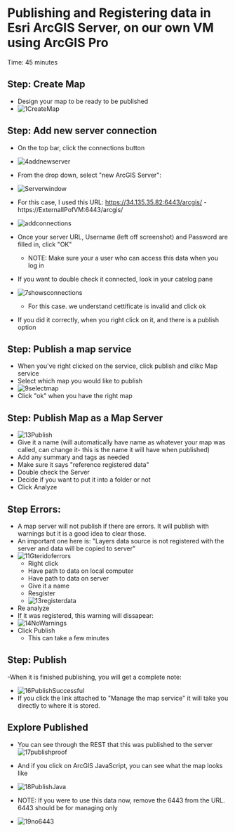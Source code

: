 # Publishing and Registering data in Esri ArcGIS Server, on our own VM using ArcGIS Pro
Time: 45 minutes

## Step: Create Map 
- Design your map to be ready to be published
- ![1CreateMap](https://github.com/kaylaoneill/geom99/assets/146447016/06e7f1b4-a177-479f-bdd1-e7aea7486853)

## Step: Add new server connection
- On the top bar, click the connections button
- ![4addnewserver](https://github.com/kaylaoneill/geom99/assets/146447016/f0a63e3f-64d4-484f-a674-38931cbe4c3d)
- From the drop down, select "new  ArcGIS Server":
- ![Serverwindow](https://github.com/kaylaoneill/geom99/assets/146447016/410aa31a-ca60-4ffd-88ea-706ec55930bf)

- For this case, I used this URL: https://34.135.35.82:6443/arcgis/
      - https://ExternalIPofVM:6443/arcgis/
- ![addconnections](https://github.com/kaylaoneill/geom99/assets/146447016/4b366cce-866e-498c-8866-63cf956d641f)
- Once your server URL, Username (left off screenshot) and Password are filled in, click "OK"
  - NOTE: Make sure your a user who can access this data when you log in
- If you want to double check it connected, look in your catelog pane
- ![7showsconnections](https://github.com/kaylaoneill/geom99/assets/146447016/923b195c-ae20-4099-8083-084a744033f4)
  - For this case. we understand cettificate is invalid and click ok
- If you did it correctly, when you right click on it, and there is a publish option

## Step: Publish a map service
- When you've right clicked on the service, click publish and clikc Map service
- Select which map you would like to publish
- ![9selectmap](https://github.com/kaylaoneill/geom99/assets/146447016/b2fe5c46-b8bd-4784-8748-0a74e6845de8)
- Click "ok" when you have the right map


## Step: Publish Map as a Map Server
- ![13Publish](https://github.com/kaylaoneill/geom99/assets/146447016/f1dc26c4-009c-4e49-81c6-2bf4055b2c86)
- Give it a name (will automatically have name as whatever your map was called, can change it- this is the name it will have when published)
- Add any summary and tags as needed
- Make sure it says "reference registered data"
- Double check the Server
- Decide if you want to put it into a folder or not
- Click Analyze
  
## Step Errors:
- A map server will not publish if there are errors. It will publish with warnings but it is a good idea to clear those. 
- An important one here is: "Layers data source is not registered with the server and data will be copied to server"
- ![11Gteridoferrors](https://github.com/kaylaoneill/geom99/assets/146447016/b94f1082-9448-4f8e-ac61-04b427f40ea7)
  - Right click
  - Have path to data on local computer
  - Have path to data on server
  - Give it a name
  - Resgister
  - ![13registerdata](https://github.com/kaylaoneill/geom99/assets/146447016/a2b1c06f-b117-4230-b2c2-9eb476678919)
- Re analyze
- If it was registered, this warning will dissapear:
- ![14NoWarnings](https://github.com/kaylaoneill/geom99/assets/146447016/1c2d9247-8bcc-4110-a5d3-a3758215bb7a)
- Click Publish
  - This can take a few minutes

## Step: Publish
-When it is finished publishing, you will get a complete note:
- ![16PublishSuccessful](https://github.com/kaylaoneill/geom99/assets/146447016/bf99c64e-23a2-477e-9027-0379989fc0c6)
- If you click the link attached to "Manage the map service" it will take you directly to where it is stored. 

## Explore Published 
- You can see through the REST that this was published to the server
![17publishproof](https://github.com/kaylaoneill/geom99/assets/146447016/3a4d36bb-27c7-4ff2-a233-d6c5e078d566)
- And if you click on ArcGIS JavaScript, you can see what the map looks like
- ![18PublishJava](https://github.com/kaylaoneill/geom99/assets/146447016/3b702359-19e9-448e-ab42-27476e13f1ac)

- NOTE: If you were to use this data now, remove the 6443 from the URL. 6443 should be for managing only
- ![19no6443](https://github.com/kaylaoneill/geom99/assets/146447016/8ee048aa-4f6e-49a1-9eb1-580a73cd07a6)
